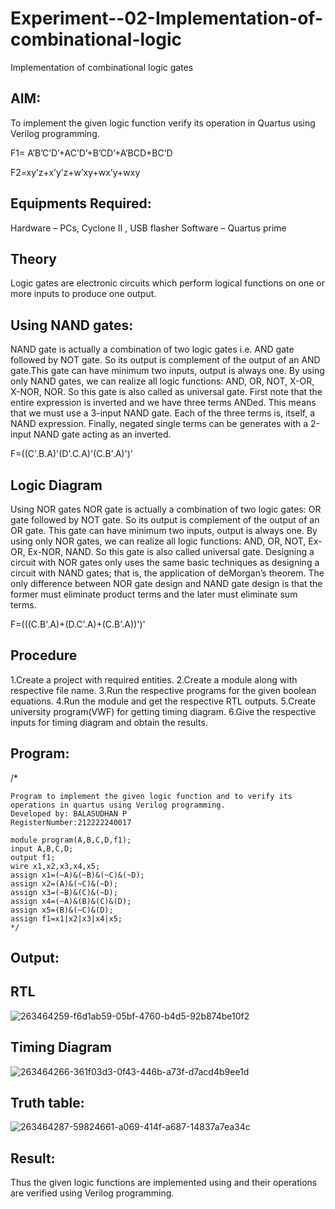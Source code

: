 # Experiment--02-Implementation-of-combinational-logic
Implementation of combinational logic gates
 
## AIM:
To implement the given logic function verify its operation in Quartus using Verilog programming.

F1= A’B’C’D’+AC’D’+B’CD’+A’BCD+BC’D

F2=xy’z+x’y’z+w’xy+wx’y+wxy
 
## Equipments Required:

Hardware – PCs, Cyclone II , USB flasher Software – Quartus prime

## Theory

Logic gates are electronic circuits which perform logical functions on one or more inputs to produce one output.

## Using NAND gates:

NAND gate is actually a combination of two logic gates i.e. AND gate followed by NOT gate. So its output is complement of the output of an AND gate.This gate can have minimum two inputs, output is always one. By using only NAND gates, we can realize all logic functions: AND, OR, NOT, X-OR, X-NOR, NOR. So this gate is also called as universal gate. First note that the entire expression is inverted and we have three terms ANDed. This means that we must use a 3-input NAND gate. Each of the three terms is, itself, a NAND expression. Finally, negated single terms can be generates with a 2-input NAND gate acting as an inverted.

F=((C'.B.A)'(D'.C.A)'(C.B'.A)')'
## Logic Diagram
Using NOR gates NOR gate is actually a combination of two logic gates: OR gate followed by NOT gate. So its output is complement of the output of an OR gate. This gate can have minimum two inputs, output is always one. By using only NOR gates, we can realize all logic functions: AND, OR, NOT, Ex-OR, Ex-NOR, NAND. So this gate is also called universal gate. Designing a circuit with NOR gates only uses the same basic techniques as designing a circuit with NAND gates; that is, the application of deMorgan’s theorem. The only difference between NOR gate design and NAND gate design is that the former must eliminate product terms and the later must eliminate sum terms.

F=(((C.B'.A)+(D.C'.A)+(C.B'.A))')'
## Procedure
1.Create a project with required entities. 2.Create a module along with respective file name. 3.Run the respective programs for the given boolean equations. 4.Run the module and get the respective RTL outputs. 5.Create university program(VWF) for getting timing diagram. 6.Give the respective inputs for timing diagram and obtain the results.
## Program:
/*
```
Program to implement the given logic function and to verify its operations in quartus using Verilog programming.
Developed by: BALASUDHAN P
RegisterNumber:212222240017

module program(A,B,C,D,f1);
input A,B,C,D;
output f1;
wire x1,x2,x3,x4,x5;
assign x1=(~A)&(~B)&(~C)&(~D);
assign x2=(A)&(~C)&(~D);
assign x3=(~B)&(C)&(~D);
assign x4=(~A)&(B)&(C)&(D);
assign x5=(B)&(~C)&(D);
assign f1=x1|x2|x3|x4|x5;
*/
```
## Output:
## RTL
![263464259-f6d1ab59-05bf-4760-b4d5-92b874be10f2](https://github.com/BALASUDHAN18/Experiment--02-Implementation-of-combinational-logic-/assets/118807740/d8585660-92fc-4003-a2e5-ac89f8ffcbfb)

## Timing Diagram
![263464266-361f03d3-0f43-446b-a73f-d7acd4b9ee1d](https://github.com/BALASUDHAN18/Experiment--02-Implementation-of-combinational-logic-/assets/118807740/0bd7841f-b010-4c49-9397-2810f467ed03)
## Truth table:
![263464287-59824661-a069-414f-a687-14837a7ea34c](https://github.com/BALASUDHAN18/Experiment--02-Implementation-of-combinational-logic-/assets/118807740/46132212-e0bc-45cf-826d-3c0bdffa6f26)

## Result:
Thus the given logic functions are implemented using  and their operations are verified using Verilog programming.
